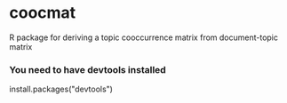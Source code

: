 # coocmat
R package for deriving a topic cooccurrence matrix from document-topic matrix

### You need to have devtools installed
install.packages("devtools")
